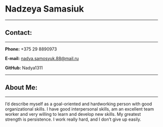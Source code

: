 # Nadzeya Samasiuk
---
## Contact:
---
**Phone:** +375 29 8890973

**E-mail:** nadya.samosyuk.88@mail.ru

**GitHub:** Nadya1311

---
## About Me:
---
I’d describe myself as a goal-oriented and hardworking person with good organizational skills.
I have good interpersonal skills, am an excellent team worker and very willing to learn and develop new skills.
My greatest strength is persistence. I work really hard, and I don’t give up easily.